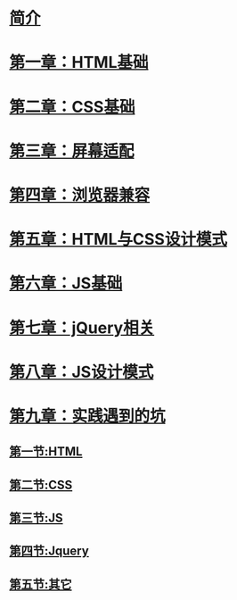 # [简介](README.md)
# [第一章：HTML基础](chp1/READMD.md)
# [第二章：CSS基础](chp2/READMD.md)
# [第三章：屏幕适配](chp3/READMD.md)
# [第四章：浏览器兼容](chp4/READMD.md)
# [第五章：HTML与CSS设计模式](chp5/READMD.md)
# [第六章：JS基础](chp6/READMD.md)
# [第七章：jQuery相关](chp7/READMD.md)
# [第八章：JS设计模式](chp8/READMD.md)
# [第九章：实践遇到的坑](chp9/READMD.md)
## [第一节:HTML](chp9/html/README.md)
## [第二节:CSS](chp9/css/README.md)
## [第三节:JS](chp9/js/README.md)
## [第四节:Jquery](chp9/jquery/README.md)
## [第五节:其它](chp9/other/README.md)
